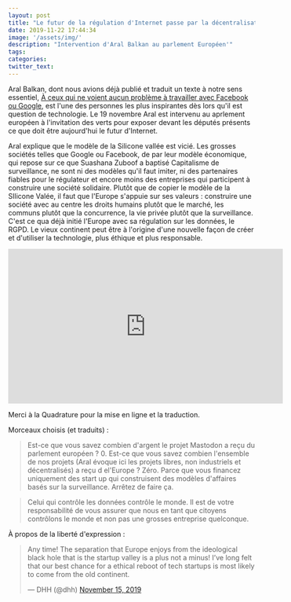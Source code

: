 ```yaml
---
layout: post
title: "Le futur de la régulation d'Internet passe par la décentralisation"
date: 2019-11-22 17:44:34
image: '/assets/img/'
description: "Intervention d'Aral Balkan au parlement Européen'"
tags:
categories:
twitter_text:
---
```


Aral Balkan, dont nous avions déjà publié et traduit un texte à notre sens essentiel, [À ceux qui ne voient aucun problème à travailler avec Facebook ou Google](https://nothing2hide.org/fr/2019/01/16/il-ny-a-aucun-probleme-ni-avec-facebook-ni-avec-google/), est l'une des personnes les plus inspirantes dès lors qu'il est question de technologie. Le 19 novembre Aral est intervenu au aprlement européen à l'invitation des verts pour  exposer devant les députés présents ce que doit être aujourd'hui le futur d'Internet. 

Aral explique que le modèle de la Silicone vallée est vicié. Les grosses sociétés telles que Google ou Facebook, de par leur modèle économique, qui repose sur ce que Suashana Zuboof a baptisé Capitalisme de surveillance, ne sont ni des modèles qu'il faut imiter, ni des partenaires fiables pour le régulateur et encore moins des entreprises qui participent à construire une société solidaire. Plutôt que de copier le modèle de la SIlicone Valée, il faut que l'Europe s'appuie sur ses valeurs : construire une société avec au centre les droits humains plutôt que le marché, les communs plutôt que la concurrence, la vie privée plutôt que la surveillance. C'est ce qua déjà initié l'Europe avec sa régulation sur les données, le RGPD. Le vieux continent peut être à l'origine d'une nouvelle façon de créer et d'utiliser la technologie, plus éthique et plus responsable. 

<iframe width="560" height="315" sandbox="allow-same-origin allow-scripts" src="https://video.lqdn.fr/videos/embed/861c07f7-7e9b-4e64-9765-cf1de592c8a0?subtitle=fr" frameborder="0" allowfullscreen></iframe>

Merci  à la Quadrature pour la mise en ligne et la traduction. 

Morceaux choisis (et traduits) : 

> Est-ce que vous savez combien d'argent le projet Mastodon a reçu du parlement européen  ? 0. Est-ce que vous savez combien l'ensemble de nos projets (Aral évoque ici les projets libres, non industriels et  décentralisés) a reçu d el'Europe ? Zéro. Parce que vous financez uniquement des start up qui construisent des modèles d'affaires basés sur la surveillance. Arrêtez de faire ça.

> Celui qui contrôle les données contrôle le monde. Il est de votre responsabilité de vous assurer que nous en tant que citoyens contrôlons le monde et non pas une grosses entreprise quelconque. 

À propos de la liberté d'expression :

<blockquote class="twitter-tweet"><p lang="en" dir="ltr">Any time! The separation that Europe enjoys from the ideological black hole that is the startup valley is a plus not a minus! I’ve long felt that our best chance for a ethical reboot of tech startups is most likely to come from the old continent.</p>&mdash; DHH (@dhh) <a href="https://twitter.com/dhh/status/1195358800779169792?ref_src=twsrc%5Etfw">November 15, 2019</a></blockquote> <script async src="https://platform.twitter.com/widgets.js" charset="utf-8"></script> 
